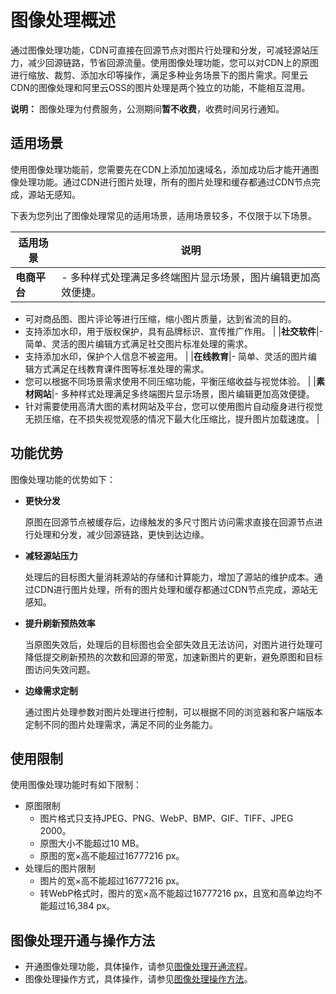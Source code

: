 # 图像处理概述

通过图像处理功能，CDN可直接在回源节点对图片行处理和分发，可减轻源站压力，减少回源链路，节省回源流量。使用图像处理功能，您可以对CDN上的原图进行缩放、裁剪、添加水印等操作，满足多种业务场景下的图片需求。阿里云CDN的图像处理和阿里云OSS的图片处理是两个独立的功能，不能相互混用。

**说明：** 图像处理为付费服务，公测期间**暂不收费**，收费时间另行通知。

## 适用场景

使用图像处理功能前，您需要先在CDN上添加加速域名，添加成功后才能开通图像处理功能。通过CDN进行图片处理，所有的图片处理和缓存都通过CDN节点完成，源站无感知。

下表为您列出了图像处理常见的适用场景，适用场景较多，不仅限于以下场景。

|适用场景|说明|
|----|--|
|**电商平台**|-   多种样式处理满足多终端图片显示场景，图片编辑更加高效便捷。
-   可对商品图、图片评论等进行压缩，缩小图片质量，达到省流的目的。
-   支持添加水印，用于版权保护，具有品牌标识、宣传推广作用。 |
|**社交软件**|-   简单、灵活的图片编辑方式满足社交图片标准处理的需求。
-   支持添加水印，保护个人信息不被盗用。 |
|**在线教育**|-   简单、灵活的图片编辑方式满足在线教育课件图等标准处理的需求。
-   您可以根据不同场景需求使用不同压缩功能，平衡压缩收益与视觉体验。 |
|**素材网站**|-   多种样式处理满足多终端图片显示场景，图片编辑更加高效便捷。
-   针对需要使用高清大图的素材网站及平台，您可以使用图片自动瘦身进行视觉无损压缩，在不损失视觉观感的情况下最大化压缩比，提升图片加载速度。 |

## 功能优势

图像处理功能的优势如下：

-   **更快分发**

    原图在回源节点被缓存后，边缘触发的多尺寸图片访问需求直接在回源节点进行处理和分发，减少回源链路，更快到达边缘。

-   **减轻源站压力**

    处理后的目标图大量消耗源站的存储和计算能力，增加了源站的维护成本。通过CDN进行图片处理，所有的图片处理和缓存都通过CDN节点完成，源站无感知。

-   **提升刷新预热效率**

    当原图失效后，处理后的目标图也会全部失效且无法访问，对图片进行处理可降低提交刷新预热的次数和回源的带宽，加速新图片的更新，避免原图和目标图访问失效问题。

-   **边缘需求定制**

    通过图片处理参数对图片处理进行控制，可以根据不同的浏览器和客户端版本定制不同的图片处理需求，满足不同的业务能力。


## 使用限制

使用图像处理功能时有如下限制：

-   原图限制
    -   图片格式只支持JPEG、PNG、WebP、BMP、GIF、TIFF、JPEG 2000。
    -   原图大小不能超过10 MB。
    -   原图的宽×高不能超过16777216 px。
-   处理后的图片限制
    -   图片的宽×高不能超过16777216 px。
    -   转WebP格式时，图片的宽×高不能超过16777216 px，且宽和高单边均不能超过16,384 px。

## 图像处理开通与操作方法

-   开通图像处理功能，具体操作，请参见[图像处理开通流程](/cn.zh-CN/域名管理/性能优化/图像处理/开通图像处理.md)。
-   图像处理操作方式，具体操作，请参见[图像处理操作方法](/cn.zh-CN/域名管理/性能优化/图像处理/开通图像处理.md)。

